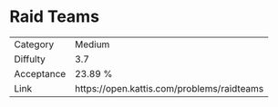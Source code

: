 # Raid Teams

<table>
    <tr>
        <td>Category</td>
        <td>Medium</td>
    </tr>
    <tr>
        <td>Diffulty</td>
        <td>3.7</td>
    </tr>
    <tr>
        <td>Acceptance</td>
        <td>23.89 %</td>
    </tr>
    <tr>
        <td>Link</td>
        <td>https://open.kattis.com/problems/raidteams</td>
    </tr>
</table>